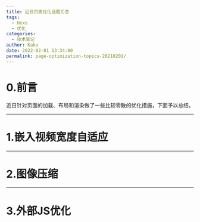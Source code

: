 ```yaml
---
title: 近日页面优化话题汇总
tags:
  - Hexo
  - 优化
categories:
  - 技术笔记
author: Kaku
date: 2022-02-01 13:34:00
permalink: page-optimization-topics-20210201/
---
```

# 0.前言

近日针对页面的加载、布局和渲染做了一些比较零散的优化措施，下面予以总结。

---

# 1.嵌入视频宽度自适应

---

# 2.图像压缩

---

# 3.外部JS优化
